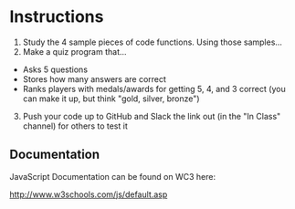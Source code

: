 # Instructions

1. Study the 4 sample pieces of code functions. Using those samples...
2. Make a quiz program that...
  * Asks 5 questions
  * Stores how many answers are correct
  * Ranks players with medals/awards for getting 5, 4, and 3 correct (you can make it up, but think "gold, silver, bronze")
3. Push your code up to GitHub and Slack the link out (in the "In Class" channel) for others to test it

## Documentation

JavaScript Documentation can be found on WC3 here:

http://www.w3schools.com/js/default.asp

